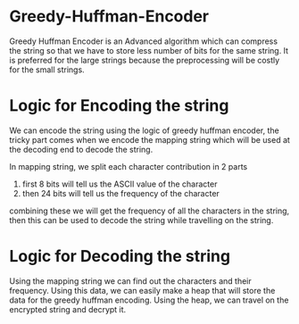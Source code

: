 # Greedy-Huffman-Encoder

Greedy Huffman Encoder is an Advanced algorithm which can compress the string so that we have to store less number of bits for the same string. It is preferred for the large strings because the preprocessing will be costly for the small strings.

# Logic for Encoding the string

We can encode the string using the logic of greedy huffman encoder, the tricky part comes when we encode the mapping string which will be used at the decoding end to decode the string.

In mapping string, we split each character contribution in 2 parts
1. first 8 bits will tell us the ASCII value of the character 
2. then 24 bits will tell us the frequency of the character

combining these we will get the frequency of all the characters in the string, then this can be used to decode the string while travelling on the string.

# Logic for Decoding the string

Using the mapping string we can find out the characters and their frequency. Using this data, we can easily make a heap that will store the data for the greedy huffman encoding. Using the heap, we can travel on the encrypted string and decrypt it.